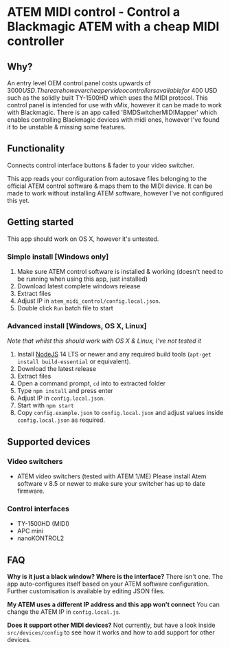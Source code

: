 # ATEM MIDI control - Control a Blackmagic ATEM with a cheap MIDI controller

## Why?

An entry level OEM control panel costs upwards of $3000 USD.
There are however cheaper video controllers available for ~$400 USD such as the solidly built TY-1500HD which uses the MIDI protocol. This control panel is intended for use with vMix, however it can be made to work with Blackmagic.
There is an app called 'BMDSwitcherMIDIMapper' which enables controlling Blackmagic devices with midi ones, however I've found it to be unstable & missing some features.

## Functionality

Connects control interface buttons & fader to your video switcher.

This app reads your configuration from autosave files belonging to the official ATEM control software & maps them to the MIDI device.
It can be made to work without installing ATEM software, however I've not configured this yet.

## Getting started

This app should work on OS X, however it's untested.

### Simple install [Windows only]

1. Make sure ATEM control software is installed & working (doesn't need to be running when using this app, just installed)
2. Download latest complete windows release
3. Extract files
4. Adjust IP in `atem_midi_control/config.local.json`.
5. Double click `Run` batch file to start

### Advanced install [Windows, OS X, Linux]

*Note that whilst this should work with OS X & Linux, I've not tested it*

1. Install [NodeJS](https://nodejs.org/en/download/) 14 LTS or newer and any required build tools (`apt-get install build-essential` or equivalent).
2. Download the latest release
3. Extract files
4. Open a command prompt, `cd` into to extracted folder
5. Type `npm install` and press enter
6. Adjust IP in `config.local.json`.
7. Start with `npm start`
8. Copy `config.example.json` to `config.local.json` and adjust values inside `config.local.json` as required.

## Supported devices

### Video switchers
- ATEM video switchers (tested with ATEM 1/ME)
  Please install Atem software v 8.5 or newer to make sure your switcher has up to date firmware.

### Control interfaces
- TY-1500HD (MIDI)
- APC mini
- nanoKONTROL2

## FAQ

**Why is it just a black window? Where is the interface?**
There isn't one. The app auto-configures itself based on your ATEM software configuration.
Further customisation is available by editing JSON files.

**My ATEM uses a different IP address and this app won't connect**
You can change the ATEM IP in `config.local.js`.

**Does it support other MIDI devices?**
Not currently, but have a look inside `src/devices/config` to see how it works and how to add support for other devices.

